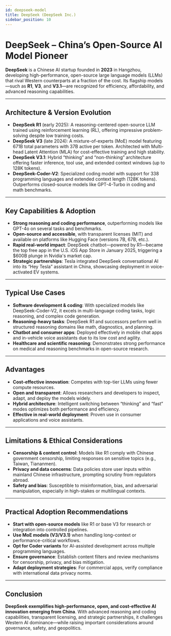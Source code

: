 ```yaml
---
id: deepseek-model
title: DeepSeek (DeepSeek Inc.)
sidebar_position: 10
---
```


# DeepSeek – China’s Open-Source AI Model Pioneer

**DeepSeek** is a Chinese AI startup founded in **2023** in Hangzhou, developing high-performance, open-source large language models (LLMs) that rival Western counterparts at a fraction of the cost. Its flagship models—such as **R1**, **V3**, and **V3.1**—are recognized for efficiency, affordability, and advanced reasoning capabilities.

---

## Architecture & Version Evolution

- **DeepSeek R1** (early 2025): A reasoning-centered open-source LLM trained using reinforcement learning (RL), offering impressive problem-solving despite low training costs.
- **DeepSeek V3** (late 2024): A mixture-of-experts (MoE) model featuring 671B total parameters with 37B active per token. Architected with Multi-head Latent Attention (MLA) for cost-effective training and high stability.
- **DeepSeek V3.1**: Hybrid “thinking” and “non-thinking” architecture offering faster inference, tool use, and extended context windows (up to 128K tokens).
- **DeepSeek-Coder-V2**: Specialized coding model with support for 338 programming languages and extended context length (128K tokens). Outperforms closed-source models like GPT-4-Turbo in coding and math benchmarks.

---

## Key Capabilities & Adoption

- **Strong reasoning and coding performance**, outperforming models like GPT-4o on several tasks and benchmarks.
- **Open-source and accessible**, with transparent licenses (MIT) and available on platforms like Hugging Face (versions 7B, 67B, etc.).
- **Rapid real-world impact**: DeepSeek chatbot—powered by R1—became the top free app in the U.S. iOS App Store in January 2025, triggering a $600B plunge in Nvidia's market cap.
- **Strategic partnerships**: Tesla integrated DeepSeek conversational AI into its “Hey Tesla” assistant in China, showcasing deployment in voice-activated EV systems.

---

## Typical Use Cases

- **Software development & coding**: With specialized models like DeepSeek-Coder-V2, it excels in multi-language coding tasks, logic reasoning, and complex code generation.
- **Reasoning-heavy tasks**: DeepSeek R1 and successors perform well in structured reasoning domains like math, diagnostics, and planning.
- **Chatbot and consumer apps**: Deployed effectively in mobile chat apps and in-vehicle voice assistants due to its low cost and agility.
- **Healthcare and scientific reasoning**: Demonstrates strong performance on medical and reasoning benchmarks in open-source research.

---

## Advantages

- **Cost-effective innovation**: Competes with top-tier LLMs using fewer compute resources.
- **Open and transparent**: Allows researchers and developers to inspect, adapt, and deploy the models widely.
- **Hybrid architecture**: Intelligent switching between “thinking” and “fast” modes optimizes both performance and efficiency.
- **Effective in real-world deployment**: Proven use in consumer applications and voice assistants.

---

## Limitations & Ethical Considerations

- **Censorship & content control**: Models like R1 comply with Chinese government censorship, limiting responses on sensitive topics (e.g., Taiwan, Tiananmen).
- **Privacy and data concerns**: Data policies store user inputs within mainland Chinese infrastructure, prompting scrutiny from regulators abroad.
- **Safety and bias**: Susceptible to misinformation, bias, and adversarial manipulation, especially in high-stakes or multilingual contexts.


---

## Practical Adoption Recommendations

- **Start with open-source models** like R1 or base V3 for research or integration into controlled pipelines.
- **Use MoE models (V3/V3.1)** when handling long-context or performance-critical workflows.
- **Opt for Coder variants** for AI-assisted development across multiple programming languages.
- **Ensure governance**: Establish content filters and review mechanisms for censorship, privacy, and bias mitigation.
- **Adapt deployment strategies**: For commercial apps, verify compliance with international data privacy norms.

---

## Conclusion

**DeepSeek exemplifies high-performance, open, and cost-effective AI innovation emerging from China**. With advanced reasoning and coding capabilities, transparent licensing, and strategic partnerships, it challenges Western AI dominance—while raising important considerations around governance, safety, and geopolitics.


